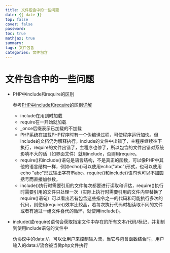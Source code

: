 ```yaml
---
title: 文件包含中的一些问题
date: {{ date }}
top: false
cover: false
password:
toc: true
mathjax: true
summary:
tags: 文件包含
categories: 文件包含
---
```




# 文件包含中的一些问题

- PHP中include和require的区别

  参考[PHP中include和require的区别详解](https://blog.csdn.net/shenpengchao/article/details/52326233)

  - include在用到时加载
  - require在一开始就加载
  - _once后缀表示已加载的不加载
  - PHP系统在加载PHP程序时有一个伪编译过程，可使程序运行加快。但include的文档仍为解释执行。include的文件中出错了，主程序继续往下执行，require的文件出错了，主程序也停了，所以包含的文件出错对系统影响不大的话（如界面文件）就用include，否则用require。
  - require()和include()语句是语言结构，不是真正的函数，可以像PHP中其他的语言结构一样，例如echo()可以使用echo("abc")形式，也可以使用echo "abc"形式输出字符串abc。require()和include()语句也可以不加圆括号而直接加参数。
  - include()执行时需要引用的文件每次都要进行读取和评估，require()执行时需要引用的文件只处理一次（实际上执行时需要引用的文件内容替换了require()语句）可以看出若有包含这些指令之一的代码和可能执行多次的代码，则使用require()效率比较高，若每次执行代码时相读取不同的文件或者有通过一组文件叠代的循环，就使用include()。
  
- include(或require)语句会获取指定文件中存在的所有文本/代码/标记，并复制到使用include语句的文件中

  伪协议中的data://，可以让用户来控制输入流，当它与包含函数结合时，用户输入的data://流会被当做php文件执行

